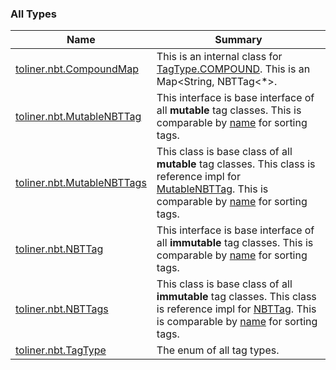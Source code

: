 

### All Types

| Name | Summary |
|---|---|
| [toliner.nbt.CompoundMap](../toliner.nbt/-compound-map/index.md) | This is an internal class for [TagType.COMPOUND](../toliner.nbt/-tag-type/-c-o-m-p-o-u-n-d.md). This is an Map&lt;String, NBTTag&lt;*&gt;. |
| [toliner.nbt.MutableNBTTag](../toliner.nbt/-mutable-n-b-t-tag/index.md) | This interface is base interface of all **mutable** tag classes. This is comparable by [name](../toliner.nbt/-n-b-t-tag/name.md) for sorting tags. |
| [toliner.nbt.MutableNBTTags](../toliner.nbt/-mutable-n-b-t-tags/index.md) | This class is base class of all **mutable** tag classes. This class is reference impl for [MutableNBTTag](../toliner.nbt/-mutable-n-b-t-tag/index.md). This is comparable by [name](#) for sorting tags. |
| [toliner.nbt.NBTTag](../toliner.nbt/-n-b-t-tag/index.md) | This interface is base interface of all **immutable** tag classes. This is comparable by [name](../toliner.nbt/-n-b-t-tag/name.md) for sorting tags. |
| [toliner.nbt.NBTTags](../toliner.nbt/-n-b-t-tags/index.md) | This class is base class of all **immutable** tag classes. This class is reference impl for [NBTTag](../toliner.nbt/-n-b-t-tag/index.md). This is comparable by [name](../toliner.nbt/-n-b-t-tag/name.md) for sorting tags. |
| [toliner.nbt.TagType](../toliner.nbt/-tag-type/index.md) | The enum of all tag types. |
